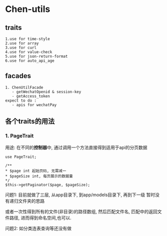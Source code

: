 # Chen-utils
  
## traits
    1.use for time-style
    2.use for array
    3.use for curl
    4.use for value-check
    5.use for json-return-format
    6.use for auto_api_age
## facades
    1. ChenUtilFacade
       - getWechatOpenid & session-key
       - getAccess_token
    expect to do :
       - apis for wechatPay
   
## 各个traits的用法
### 1. PageTrait
用途: 在不同的**控制器**中, 通过调用一个方法直接得到适用于api的分页数据

```
use PageTrait;

/**
* $page int 起始页码, 无需减一
* $pageSize int, 每页展示的数据量
*/
$this->getPaginator($page, $pageSize);
```

问题1: 目前就做了三层, 从app目录下, 到app/models目录下, 再到下一级
暂时没有递归文件夹的思路

或者一次性得到所有的文件(非目录)的路径数组, 然后匹配文件名, 匹配中的返回文件路径, 进而得到命名空间,也可以.

问题2: 如分类连表查询等还没有做
